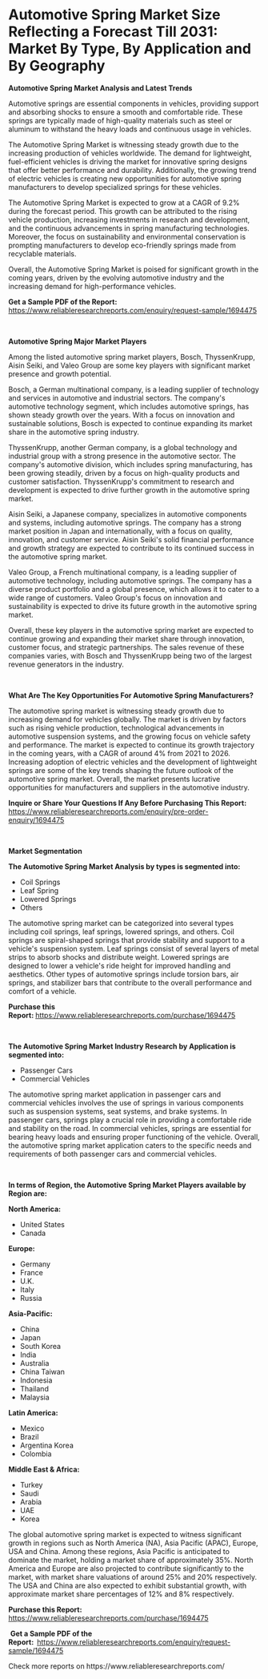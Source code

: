 <p><h1>Automotive Spring Market Size Reflecting a Forecast Till 2031: Market By Type, By Application and By Geography</h1></p><p><strong>Automotive Spring Market Analysis and Latest Trends</strong></p>
<p><p>Automotive springs are essential components in vehicles, providing support and absorbing shocks to ensure a smooth and comfortable ride. These springs are typically made of high-quality materials such as steel or aluminum to withstand the heavy loads and continuous usage in vehicles.</p><p>The Automotive Spring Market is witnessing steady growth due to the increasing production of vehicles worldwide. The demand for lightweight, fuel-efficient vehicles is driving the market for innovative spring designs that offer better performance and durability. Additionally, the growing trend of electric vehicles is creating new opportunities for automotive spring manufacturers to develop specialized springs for these vehicles.</p><p>The Automotive Spring Market is expected to grow at a CAGR of 9.2% during the forecast period. This growth can be attributed to the rising vehicle production, increasing investments in research and development, and the continuous advancements in spring manufacturing technologies. Moreover, the focus on sustainability and environmental conservation is prompting manufacturers to develop eco-friendly springs made from recyclable materials.</p><p>Overall, the Automotive Spring Market is poised for significant growth in the coming years, driven by the evolving automotive industry and the increasing demand for high-performance vehicles.</p></p>
<p><strong>Get a Sample PDF of the Report:&nbsp;</strong> <a href="https://www.reliableresearchreports.com/enquiry/request-sample/1694475">https://www.reliableresearchreports.com/enquiry/request-sample/1694475</a></p>
<p>&nbsp;</p>
<p><strong>Automotive Spring Major Market Players</strong></p>
<p><p>Among the listed automotive spring market players, Bosch, ThyssenKrupp, Aisin Seiki, and Valeo Group are some key players with significant market presence and growth potential.</p><p>Bosch, a German multinational company, is a leading supplier of technology and services in automotive and industrial sectors. The company's automotive technology segment, which includes automotive springs, has shown steady growth over the years. With a focus on innovation and sustainable solutions, Bosch is expected to continue expanding its market share in the automotive spring industry.</p><p>ThyssenKrupp, another German company, is a global technology and industrial group with a strong presence in the automotive sector. The company's automotive division, which includes spring manufacturing, has been growing steadily, driven by a focus on high-quality products and customer satisfaction. ThyssenKrupp's commitment to research and development is expected to drive further growth in the automotive spring market.</p><p>Aisin Seiki, a Japanese company, specializes in automotive components and systems, including automotive springs. The company has a strong market position in Japan and internationally, with a focus on quality, innovation, and customer service. Aisin Seiki's solid financial performance and growth strategy are expected to contribute to its continued success in the automotive spring market.</p><p>Valeo Group, a French multinational company, is a leading supplier of automotive technology, including automotive springs. The company has a diverse product portfolio and a global presence, which allows it to cater to a wide range of customers. Valeo Group's focus on innovation and sustainability is expected to drive its future growth in the automotive spring market.</p><p>Overall, these key players in the automotive spring market are expected to continue growing and expanding their market share through innovation, customer focus, and strategic partnerships. The sales revenue of these companies varies, with Bosch and ThyssenKrupp being two of the largest revenue generators in the industry.</p></p>
<p>&nbsp;</p>
<p><strong>What Are The Key Opportunities For Automotive Spring Manufacturers?</strong></p>
<p><p>The automotive spring market is witnessing steady growth due to increasing demand for vehicles globally. The market is driven by factors such as rising vehicle production, technological advancements in automotive suspension systems, and the growing focus on vehicle safety and performance. The market is expected to continue its growth trajectory in the coming years, with a CAGR of around 4% from 2021 to 2026. Increasing adoption of electric vehicles and the development of lightweight springs are some of the key trends shaping the future outlook of the automotive spring market. Overall, the market presents lucrative opportunities for manufacturers and suppliers in the automotive industry.</p></p>
<p><strong>Inquire or Share Your Questions If Any Before Purchasing This Report:</strong> <a href="https://www.reliableresearchreports.com/enquiry/pre-order-enquiry/1694475">https://www.reliableresearchreports.com/enquiry/pre-order-enquiry/1694475</a></p>
<p>&nbsp;</p>
<p><strong>Market Segmentation</strong></p>
<p><strong>The Automotive Spring Market Analysis by types is segmented into:</strong></p>
<p><ul><li>Coil Springs</li><li>Leaf Spring</li><li>Lowered Springs</li><li>Others</li></ul></p>
<p><p>The automotive spring market can be categorized into several types including coil springs, leaf springs, lowered springs, and others. Coil springs are spiral-shaped springs that provide stability and support to a vehicle's suspension system. Leaf springs consist of several layers of metal strips to absorb shocks and distribute weight. Lowered springs are designed to lower a vehicle's ride height for improved handling and aesthetics. Other types of automotive springs include torsion bars, air springs, and stabilizer bars that contribute to the overall performance and comfort of a vehicle.</p></p>
<p><strong>Purchase this Report:&nbsp;</strong><a href="https://www.reliableresearchreports.com/purchase/1694475">https://www.reliableresearchreports.com/purchase/1694475</a></p>
<p>&nbsp;</p>
<p><strong>The Automotive Spring Market Industry Research by Application is segmented into:</strong></p>
<p><ul><li>Passenger Cars</li><li>Commercial Vehicles</li></ul></p>
<p><p>The automotive spring market application in passenger cars and commercial vehicles involves the use of springs in various components such as suspension systems, seat systems, and brake systems. In passenger cars, springs play a crucial role in providing a comfortable ride and stability on the road. In commercial vehicles, springs are essential for bearing heavy loads and ensuring proper functioning of the vehicle. Overall, the automotive spring market application caters to the specific needs and requirements of both passenger cars and commercial vehicles.</p></p>
<p>&nbsp;</p>
<p><strong>In terms of Region, the Automotive Spring Market Players available by Region are:</strong></p>
<p>
    <p> <strong> North America: </strong>
        <ul>
            <li>United States</li>
            <li>Canada</li>
        </ul>
        </p> 
    <p> <strong> Europe: </strong>
        <ul>
            <li>Germany</li>
            <li>France</li>
            <li>U.K.</li>
            <li>Italy</li>
            <li>Russia</li>
        </ul>
        </p> 
    <p> <strong> Asia-Pacific: </strong>
        <ul>
            <li>China</li>
            <li>Japan</li>
            <li>South Korea</li>
            <li>India</li>
            <li>Australia</li>
            <li>China Taiwan</li>
            <li>Indonesia</li>
            <li>Thailand</li>
            <li>Malaysia</li>
        </ul>
        </p> 
    <p> <strong> Latin America: </strong>
        <ul>
            <li>Mexico</li>
            <li>Brazil</li>
            <li>Argentina Korea</li>
            <li>Colombia</li>
        </ul>
        </p> 
    <p> <strong> Middle East & Africa: </strong>
        <ul>
            <li>Turkey</li>
            <li>Saudi</li>
            <li>Arabia</li>
            <li>UAE</li>
            <li>Korea</li>
        </ul>
    </p>
    </p>
<p><p>The global automotive spring market is expected to witness significant growth in regions such as North America (NA), Asia Pacific (APAC), Europe, USA and China. Among these regions, Asia Pacific is anticipated to dominate the market, holding a market share of approximately 35%. North America and Europe are also projected to contribute significantly to the market, with market share valuations of around 25% and 20% respectively. The USA and China are also expected to exhibit substantial growth, with approximate market share percentages of 12% and 8% respectively.</p></p>
<p><strong>Purchase this Report: </strong><a href="https://www.reliableresearchreports.com/purchase/1694475">https://www.reliableresearchreports.com/purchase/1694475</a></p>
<p>&nbsp;<strong>Get a Sample PDF of the Report:&nbsp;&nbsp;</strong><a href="https://www.reliableresearchreports.com/enquiry/request-sample/1694475">https://www.reliableresearchreports.com/enquiry/request-sample/1694475</a></p>
<p><strong></strong></p>
<p>Check more reports on https://www.reliableresearchreports.com/</p>